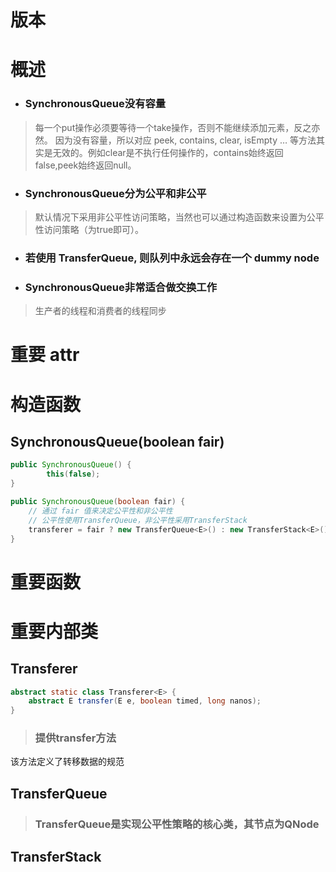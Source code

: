# 版本
# 概述
* ### SynchronousQueue没有容量
>每一个put操作必须要等待一个take操作，否则不能继续添加元素，反之亦然。
因为没有容量，所以对应 peek, contains, clear, isEmpty … 等方法其实是无效的。例如clear是不执行任何操作的，contains始终返回false,peek始终返回null。

* ### SynchronousQueue分为公平和非公平
>默认情况下采用非公平性访问策略，当然也可以通过构造函数来设置为公平性访问策略（为true即可）。

* ### 若使用 TransferQueue, 则队列中永远会存在一个 dummy node

* ### SynchronousQueue非常适合做交换工作
>生产者的线程和消费者的线程同步

# 重要 attr
# 构造函数
## SynchronousQueue(boolean fair)
```java
public SynchronousQueue() {
        this(false);
}

public SynchronousQueue(boolean fair) {
    // 通过 fair 值来决定公平性和非公平性
    // 公平性使用TransferQueue，非公平性采用TransferStack
    transferer = fair ? new TransferQueue<E>() : new TransferStack<E>();
}
```


# 重要函数

# 重要内部类
## Transferer
```java
abstract static class Transferer<E> {
    abstract E transfer(E e, boolean timed, long nanos);
}
```
> ### 提供transfer方法
该方法定义了转移数据的规范

## TransferQueue
> ### TransferQueue是实现公平性策略的核心类，其节点为QNode


## TransferStack
